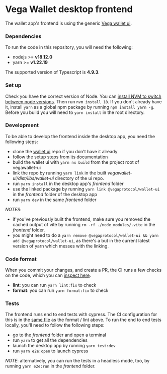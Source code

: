 # Vega Wallet desktop frontend

The wallet app's frontend is using the generic [Vega wallet ui](https://github.com/vegaprotocol/vegawallet-ui).

### Dependencies

To run the code in this repository, you will need the following:

- nodejs >= **v18.12.0**
- yarn >= **v1.22.19**

The supported version of Typescript is **4.9.3**.

### Set up

Check you have the correct version of Node. You can [install NVM to switch between node versions](https://github.com/nvm-sh/nvm#installing-and-updating). Then run `nvm install 18`.
If you don't already have it, install `yarn` as a global npm package by running `npm install yarn -g`.
Before you build you will need to `yarn install` in the root directory.

### Development

To be able to develop the frontend inside the desktop app, you need the following steps:

- clone the [wallet ui](https://github.com/vegaprotocol/vegawallet-ui) repo if you don't have it already
- follow the setup steps from its documentation
- build the wallet ui with `yarn nx build` from the project root of vegawallet-ui
- link the repo by running `yarn link` in the built _vegawallet-ui/dist/libs/wallet-ui_ directory of the ui repo.
- run `yarn install` in the desktop app's _frontend_ folder
- use the linked package by running `yarn link @vegaprotocol/wallet-ui` in the _frontend_ folder of the desktop app
- run `yarn dev` in the same _frontend_ folder

_NOTES_:

- if you've previously built the frontend, make sure you removed the cached output of vite by running `rm -rf ./node_modules/.vite` in the _frontend_ folder.
- you might need to do a `yarn remove @vegaprotocol/wallet-ui && yarn add @vegaprotocol/wallet-ui`, as there's a but in the current latest version of yarn which messes with the linking.

### Code format

When you commit your changes, and create a PR, the CI runs a few checks on the code, which you can [inspect here](../.github/workflows/test-frontend.yml).

- **lint**: you can run `yarn lint:fix` to check
- **format**: you can run `yarn format:fix` to check

### Tests

The frontend runs end to end tests with cypress. The CI configuration for this is in the [same file](../.github/workflows/test-frontend.yml) as the format / lint above.
To run the end to end tests locally, you'll need to follow the following steps:

- go to the _frontend_ folder and open a terminal
- run `yarn` to get all the dependencies
- launch the desktop app by running `yarn test:dev`
- run `yarn e2e:open` to launch cypress

_NOTE_: alternatively, you can run the tests in a headless mode, too, by running `yarn e2e:run` in the _frontend_ folder.
